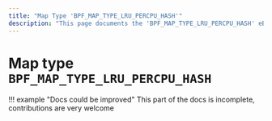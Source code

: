 ```yaml
---
title: "Map Type 'BPF_MAP_TYPE_LRU_PERCPU_HASH'"
description: "This page documents the 'BPF_MAP_TYPE_LRU_PERCPU_HASH' eBPF map type, including its defintion, usage, program types that can use it, and examples."
---
```

# Map type `BPF_MAP_TYPE_LRU_PERCPU_HASH`

!!! example "Docs could be improved"
    This part of the docs is incomplete, contributions are very welcome

